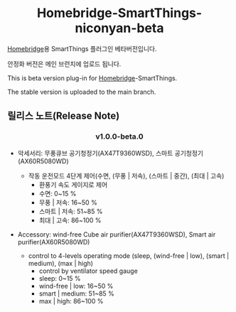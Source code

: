 <span align="center">

# Homebridge-SmartThings-niconyan-beta

</span>

[Homebridge](https://github.com/homebridge/homebridge)용 SmartThings 플러그인 베타버전입니다.

안정화 버전은 메인 브런치에 업로드 됩니다.

This is beta version plug-in for [Homebridge](https://github.com/homebridge/homebridge)-SmartThings.

The stable version is uploaded to the main branch.

## 릴리스 노트(Release Note)
<span align="center">

### v1.0.0-beta.0
</span>

* 악세서리: 무풍큐브 공기청정기(AX47T9360WSD), 스마트 공기청정기(AX60R5080WD)
  - 작동 운전모드 4단계 제어(수면, (무풍 | 저속), (스마트 | 중간), (최대 | 고속)
    + 환풍기 속도 게이지로 제어
    + 수면: 0~15 %
    + 무풍 | 저속: 16~50 %
    + 스마트 | 저속: 51~85 %
    + 최대 | 고속: 86~100 %

* Accessory: wind-free Cube air purifier(AX47T9360WSD), Smart air purifier(AX60R5080WD)
  - control to 4-levels operating mode (sleep, (wind-free | low), (smart | medium), (max | high)
    + control by ventilator speed gauge
    + sleep: 0~15 %
    + wind-free | low: 16~50 %
    + smart | medium: 51~85 %
    + max | high: 86~100 %